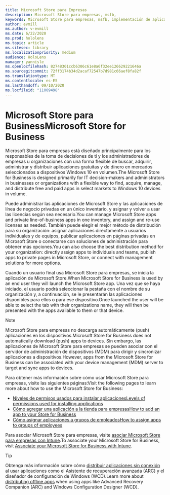 ```yaml
---
title: Microsoft Store para Empresas
description: Microsoft Store para empresas, msfb,
keywords: Microsoft Store para empresas, msfb, implementación de aplicaciones, tienda
author: evmill
ms.author: v-evmill
ms.date: 6/22/2020
ms.prod: hololens
ms.topic: article
ms.sitesec: library
ms.localizationpriority: medium
audience: HoloLens
manager: yannisle
ms.openlocfilehash: 82748301ccb6306c61e8a6f32ee126629221646a
ms.sourcegitcommit: 72ff3174b34d2acaf72547b7d981c66aef8fa82f
ms.translationtype: MT
ms.contentlocale: es-ES
ms.lasthandoff: 09/10/2020
ms.locfileid: "11009498"
---
```

# <span data-ttu-id="84709-104">Microsoft Store para Business</span><span class="sxs-lookup"><span data-stu-id="84709-104">Microsoft Store for Business</span></span>

<span data-ttu-id="84709-105">Microsoft Store para empresas está diseñado principalmente para los responsables de la toma de decisiones de ti y los administradores de empresas u organizaciones con una forma flexible de buscar, adquirir, administrar y distribuir aplicaciones gratuitas y de dinero en mercados seleccionados a dispositivos Windows 10 en volumen.</span><span class="sxs-lookup"><span data-stu-id="84709-105">The Microsoft Store for Business is designed primarily for IT decision-makers and administrators in businesses or organizations with a flexible way to find, acquire, manage, and distribute free and paid apps in select markets to Windows 10 devices in volume.</span></span> 

<span data-ttu-id="84709-106">Puede administrar las aplicaciones de Microsoft Store y las aplicaciones de línea de negocio privadas en un único inventario, y asignar y volver a usar las licencias según sea necesario.</span><span class="sxs-lookup"><span data-stu-id="84709-106">You can manage Microsoft Store apps and private line-of-business apps in one inventory, and assign and re-use licenses as needed.</span></span> <span data-ttu-id="84709-107">También puede elegir el mejor método de distribución para su organización: asignar aplicaciones directamente a usuarios individuales y de equipos, publicar aplicaciones en páginas privadas en Microsoft Store o conectarse con soluciones de administración para obtener más opciones.</span><span class="sxs-lookup"><span data-stu-id="84709-107">You can also choose the best distribution method for your organization: directly assign apps to individuals and teams, publish apps to private pages in Microsoft Store, or connect with management solutions for more options.</span></span>

<span data-ttu-id="84709-108">Cuando un usuario final usa Microsoft Store para empresas, se inicia la aplicación de Microsoft Store.</span><span class="sxs-lookup"><span data-stu-id="84709-108">When Microsoft Store for Business is used by an end user they will launch the Microsoft Store app.</span></span> <span data-ttu-id="84709-109">Una vez que se haya iniciado, el usuario podrá seleccionar la pestaña con el nombre de su organización y, a continuación, se le presentarán las aplicaciones disponibles para ellos o para ese dispositivo.</span><span class="sxs-lookup"><span data-stu-id="84709-109">Once launched the user will be able to select the tab with their organizations name, they will then be presented with the apps available to them or that device.</span></span>

> [!Note] 
> <span data-ttu-id="84709-110">Microsoft Store para empresas no descarga automáticamente (push) aplicaciones en los dispositivos.</span><span class="sxs-lookup"><span data-stu-id="84709-110">Microsoft Store for Business does not automatically download (push) apps to devices.</span></span> <span data-ttu-id="84709-111">Sin embargo, las aplicaciones de Microsoft Store para empresas se pueden asociar con el servidor de administración de dispositivos (MDM) para dirigir y sincronizar aplicaciones a dispositivos.</span><span class="sxs-lookup"><span data-stu-id="84709-111">However, apps from the Microsoft Store for Business can be associated with your device management (MDM) server to target and sync apps to devices.</span></span>

<span data-ttu-id="84709-112">Para obtener más información sobre cómo usar Microsoft Store para empresas, visite las siguientes páginas:</span><span class="sxs-lookup"><span data-stu-id="84709-112">Visit the following pages to learn more about how to use the Microsoft Store for Business:</span></span>
* [<span data-ttu-id="84709-113">Niveles de permisos usados para instalar aplicaciones</span><span class="sxs-lookup"><span data-stu-id="84709-113">Levels of permissions used for installing applications</span></span>](https://docs.microsoft.com/mem/intune/configuration/device-restrictions-windows-holographic#app-store)
* [<span data-ttu-id="84709-114">Cómo agregar una aplicación a la tienda para empresas</span><span class="sxs-lookup"><span data-stu-id="84709-114">How to add an app to your Store for Business</span></span>](https://docs.microsoft.com/mem/intune/apps/store-apps-windows)
* [<span data-ttu-id="84709-115">Cómo asignar aplicaciones a grupos de empleados</span><span class="sxs-lookup"><span data-stu-id="84709-115">How to assign apps to groups of employees</span></span>](https://docs.microsoft.com/mem/intune/apps/windows-store-for-business)

<span data-ttu-id="84709-116">Para asociar Microsoft Store para empresas, visite [asociar Microsoft Store para empresas con Intune](https://docs.microsoft.com/mem/intune/apps/windows-store-for-business#associate-your-microsoft-store-for-business-account-with-intune).</span><span class="sxs-lookup"><span data-stu-id="84709-116">To associate your Microsoft Store for Business, visit [Associate your Microsoft Store for Business with Intune](https://docs.microsoft.com/mem/intune/apps/windows-store-for-business#associate-your-microsoft-store-for-business-account-with-intune).</span></span>

> [!Tip] 
> <span data-ttu-id="84709-117">Obtenga más información sobre cómo [distribuir aplicaciones sin conexión](https://docs.microsoft.com/microsoft-store/distribute-offline-apps) al usar aplicaciones como el Asistente de recuperación avanzada (ARC) y el diseñador de configuración de Windows (WCD).</span><span class="sxs-lookup"><span data-stu-id="84709-117">Learn more about [distributing offline apps](https://docs.microsoft.com/microsoft-store/distribute-offline-apps) when using apps like Advanced Recovery Companion (ARC) and Windows Configuration Designer (WCD).</span></span>
